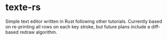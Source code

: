 # texte-rs

Simple text editor written in Rust following other tutorials.
Currently based on re-printing all rows on each key stroke, but future plans include a diff-based redraw algorithm.
